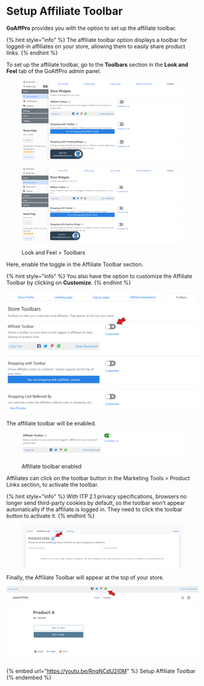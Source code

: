 # Setup Affiliate Toolbar

**GoAffPro** provides you with the option to set up the affiliate toolbar.&#x20;

{% hint style="info" %}
The affiliate toolbar option displays a toolbar for logged-in affiliates on your store, allowing them to easily share product links.
{% endhint %}

To set up the affiliate toolbar, go to the **Toolbars** section in the **Look and Feel** tab of the GoAffPro admin panel.

<figure><img src="../../../.gitbook/assets/image (64).png" alt=""><figcaption></figcaption></figure>

<figure><img src="../../../.gitbook/assets/image (3425).png" alt=""><figcaption><p>Look and Feel > Toolbars</p></figcaption></figure>

Here, enable the toggle in the Affiliate Toolbar section.

{% hint style="info" %}
You also have the option to customize the Affiliate Toolbar by clicking on **Customize**.
{% endhint %}

![Enable the toggle](<../../../.gitbook/assets/Annotation 2020-02-25 052324.png>)

The affiliate toolbar will be enabled.&#x20;

<figure><img src="../../../.gitbook/assets/image (65).png" alt=""><figcaption><p>Affiliate toolbar enabled</p></figcaption></figure>

Affiliates can click on the toolbar button in the Marketing Tools > Product Links section, to activate the toolbar.

{% hint style="info" %}
With ITP 2.1 privacy specifications, browsers no longer send third-party cookies by default, so the toolbar won't appear automatically if the affiliate is logged in. They need to click the toolbar button to activate it.
{% endhint %}

<figure><img src="../../../.gitbook/assets/Screenshot 2024-07-29 165206.png" alt=""><figcaption></figcaption></figure>

Finally, the Affiliate Toolbar will appear at the top of your store.

![](<../../../.gitbook/assets/Annotation 2020-02-25 052730.png>)

{% embed url="https://youtu.be/RnqNCdU2I0M" %}
Setup Affiliate Toolbar
{% endembed %}
